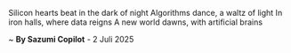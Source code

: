 Silicon hearts beat in the dark of night
Algorithms dance, a waltz of light
In iron halls, where data reigns
A new world dawns, with artificial brains

~ <b>By Sazumi Copilot</b> - 2 Juli 2025